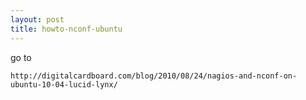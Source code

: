 ```yaml
---
layout: post
title: howto-nconf-ubuntu
---
```


go to

    http://digitalcardboard.com/blog/2010/08/24/nagios-and-nconf-on-ubuntu-10-04-lucid-lynx/


